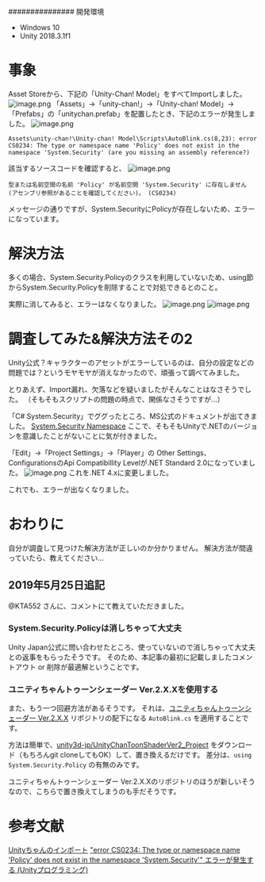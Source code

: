 ############### 開発環境

- Windows 10
- Unity 2018.3.1f1

# 事象

Asset Storeから、下記の「Unity-Chan! Model」をすべてImportしました。
![image.png](https://qiita-image-store.s3.ap-northeast-1.amazonaws.com/0/233011/9e86d72e-ce1a-546e-e1d2-7a3a4c9730f4.png)
「Assets」→「unity-chan!」→「Unity-chan! Model」→「Prefabs」の「unitychan.prefab」を配置したとき、下記のエラーが発生しました。
![image.png](https://qiita-image-store.s3.ap-northeast-1.amazonaws.com/0/233011/906eee80-76a0-5452-bc50-4f396718388b.png)

```
Assets\unity-chan!\Unity-chan! Model\Scripts\AutoBlink.cs(8,23): error CS0234: The type or namespace name 'Policy' does not exist in the namespace 'System.Security' (are you missing an assembly reference?)
```

該当するソースコードを確認すると、
![image.png](https://qiita-image-store.s3.ap-northeast-1.amazonaws.com/0/233011/5972e1f5-605c-6cf5-f927-f867aeaf0f3c.png)
```
型または名前空間の名前 'Policy' が名前空間 'System.Security' に存在しません (アセンブリ参照があることを確認してください)。 (CS0234) 
```
メッセージの通りですが、System.SecurityにPolicyが存在しないため、エラーになっています。

# 解決方法
多くの場合、System.Security.Policyのクラスを利用していないため、using節からSystem.Security.Policyを削除することで対処できるとのこと。

実際に消してみると、エラーはなくなりました。
![image.png](https://qiita-image-store.s3.ap-northeast-1.amazonaws.com/0/233011/9efe4328-1160-8852-b18c-3bbeaf846e75.png)
![image.png](https://qiita-image-store.s3.ap-northeast-1.amazonaws.com/0/233011/cbc8abbd-9deb-3006-16be-12142a7f281a.png)

# 調査してみた&解決方法その2

Unity公式？キャラクターのアセットがエラーしているのは、自分の設定などの問題では？というモヤモヤが消えなかったので、頑張って調べてみました。

とりあえず、Import漏れ、欠落などを疑いましたがそんなことはなさそうでした。
（そもそもスクリプトの問題の時点で、関係なさそうですが…）

「C# System.Security」でググったところ、MS公式のドキュメントが出てきました。
[System.Security Namespace](https://docs.microsoft.com/ja-jp/dotnet/api/system.security?view=netframework-4.8)
ここで、そもそもUnityで.NETのバージョンを意識したことがないことに気が付きました。

「Edit」→「Project Settings」→「Player」の
Other Settings、ConfigurationsのApi Compatibillity Levelが.NET Standard 2.0になっていました。
![image.png](https://qiita-image-store.s3.ap-northeast-1.amazonaws.com/0/233011/6044fee4-2c81-4d67-bce3-c98fdf91fa69.png)
これを.NET 4.xに変更しました。

これでも、エラーが出なくなりました。

# おわりに

自分が調査して見つけた解決方法が正しいのか分かりません。
解決方法が間違っていたら、教えてください…

## 2019年5月25日追記

@KTA552 さんに、コメントにて教えていただきました。

### System.Security.Policyは消しちゃって大丈夫

Unity Japan公式に問い合わせたところ、使っていないので消しちゃって大丈夫との返事をもらったそうです。
そのため、本記事の最初に記載しましたコメントアウト or 削除が最適解ということです。

### ユニティちゃんトゥーンシェーダー Ver.2.X.Xを使用する

また、もう一つ回避方法があるそうです。
それは、[ユニティちゃんトゥーンシェーダー Ver.2.X.X](https://github.com/unity3d-jp/UnityChanToonShaderVer2_Project) リポジトリの配下になる ```AutoBlink.cs``` を適用することです。

方法は簡単で、[unity3d-jp/UnityChanToonShaderVer2_Project](https://github.com/unity3d-jp/UnityChanToonShaderVer2_Project/blob/master/Assets/UnityChan/Scripts/AutoBlink.cs) をダウンロード（もちろんgit cloneしてもOK）して、置き換えるだけです。
差分は、```using System.Security.Policy``` の有無のみです。

ユニティちゃんトゥーンシェーダー Ver.2.X.Xのリポジトリのほうが新しいそうなので、こちらで置き換えてしまうのも手だそうです。

# 参考文献
[Unityちゃんのインポート](https://ja.stackoverflow.com/questions/52819/unity%E3%81%A1%E3%82%83%E3%82%93%E3%81%AE%E3%82%A4%E3%83%B3%E3%83%9D%E3%83%BC%E3%83%88)
["error CS0234: The type or namespace name 'Policy' does not exist in the namespace 'System.Security'" エラーが発生する (Unityプログラミング)](https://www.ipentec.com/document/unity-error-cs0234-the-type-or-namespace-name-policy-does-not-exist-in-namespace-system-security)
